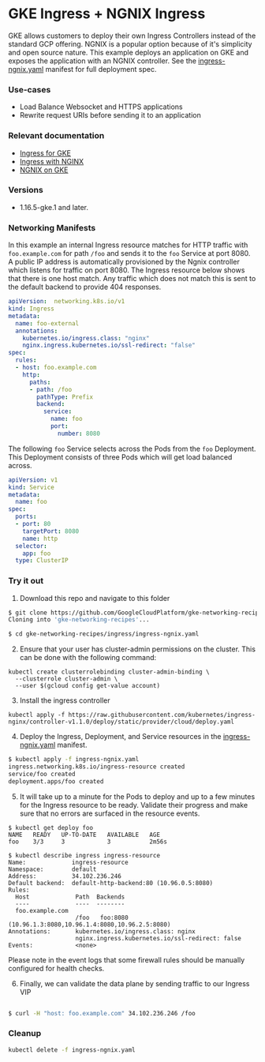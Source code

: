 
# GKE Ingress + NGNIX Ingress

GKE allows customers to deploy their own Ingress Controllers instead of the standard GCP offering. NGNIX is a popular option because of it's simplicity and open source nature. This example deploys an application on GKE and exposes the application with an NGNIX controller. See the [ingress-ngnix.yaml](ingress-ngnix.yaml) manifest for full deployment spec. 

### Use-cases

- Load Balance Websocket and HTTPS applications
- Rewrite request URIs before sending it to an application

### Relevant documentation

- [Ingress for GKE](https://cloud.google.com/kubernetes-engine/docs/concepts/ingress)
- [Ingress with NGINX](https://cloud.google.com/community/tutorials/nginx-ingress-gke)
- [NGNIX on GKE](https://kubernetes.github.io/ingress-nginx/deploy/#gce-gke)

### Versions

- 1.16.5-gke.1 and later.



### Networking Manifests

In this example an internal Ingress resource matches for HTTP traffic with `foo.example.com`  for path `/foo`  and sends it to the `foo` Service at port 8080. A public IP address is automatically provisioned by the Ngnix controller which listens for traffic on port 8080. The Ingress resource below shows that there is one host match. Any traffic which does not match this is sent to the default backend to provide 404 responses.


```yaml
apiVersion:  networking.k8s.io/v1
kind: Ingress
metadata:
  name: foo-external
  annotations:
    kubernetes.io/ingress.class: "nginx"
    nginx.ingress.kubernetes.io/ssl-redirect: "false"
spec:
  rules:
  - host: foo.example.com
    http:
      paths:
      - path: /foo
        pathType: Prefix
        backend:
          service:
            name: foo
            port:
              number: 8080
```

The following `foo` Service selects across the Pods from the `foo` Deployment. This Deployment consists of three Pods which will get load balanced across.

```yaml
apiVersion: v1
kind: Service
metadata:
  name: foo
spec:
  ports:
  - port: 80
    targetPort: 8080
    name: http
  selector:
    app: foo
  type: ClusterIP
```

### Try it out

1. Download this repo and navigate to this folder

```sh
$ git clone https://github.com/GoogleCloudPlatform/gke-networking-recipes.git
Cloning into 'gke-networking-recipes'...

$ cd gke-networking-recipes/ingress/ingress-ngnix.yaml
```
2. Ensure that your user has cluster-admin permissions on the cluster. This can be done with the following command:

```
kubectl create clusterrolebinding cluster-admin-binding \
  --clusterrole cluster-admin \
  --user $(gcloud config get-value account)
```
3. Install the ingress controller 

```
kubectl apply -f https://raw.githubusercontent.com/kubernetes/ingress-nginx/controller-v1.1.0/deploy/static/provider/cloud/deploy.yaml
```

4. Deploy the Ingress, Deployment, and Service resources in the [ingress-ngnix.yaml](ingress-ngnix.yaml) manifest.

```sh
$ kubectl apply -f ingress-ngnix.yaml
ingress.networking.k8s.io/ingress-resource created
service/foo created
deployment.apps/foo created

```


5. It will take up to a minute for the Pods to deploy and up to a few minutes for the Ingress resource to be ready. Validate their progress and make sure that no errors are surfaced in the resource events.


```
$ kubectl get deploy foo
NAME   READY   UP-TO-DATE   AVAILABLE   AGE
foo    3/3     3            3           2m56s

$ kubectl describe ingress ingress-resource
Name:             ingress-resource
Namespace:        default
Address:          34.102.236.246
Default backend:  default-http-backend:80 (10.96.0.5:8080)
Rules:
  Host             Path  Backends
  ----             ----  --------
  foo.example.com
                   /foo   foo:8080 (10.96.1.3:8080,10.96.1.4:8080,10.96.2.5:8080)
Annotations:       kubernetes.io/ingress.class: nginx
                   nginx.ingress.kubernetes.io/ssl-redirect: false
Events:            <none>
```

Please note in the event logs that some firewall rules should be manually configured for health checks.

6. Finally, we can validate the data plane by sending traffic to our Ingress VIP

```sh

$ curl -H "host: foo.example.com" 34.102.236.246 /foo

```

### Cleanup

```sh
kubectl delete -f ingress-ngnix.yaml
```